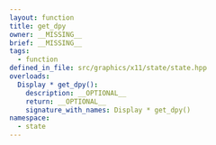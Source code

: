 ```yaml
---
layout: function
title: get_dpy
owner: __MISSING__
brief: __MISSING__
tags:
  - function
defined_in_file: src/graphics/x11/state/state.hpp
overloads:
  Display * get_dpy():
    description: __OPTIONAL__
    return: __OPTIONAL__
    signature_with_names: Display * get_dpy()
namespace:
  - state
---
```

